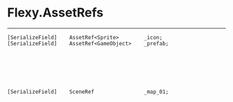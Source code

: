 **Flexy.AssetRefs**
==================== 
---

    [SerializeField]    AssetRef<Sprite>        _icon;
    [SerializeField]    AssetRef<GameObject>    _prefab;







    [SerializeField]    SceneRef                _map_01;
